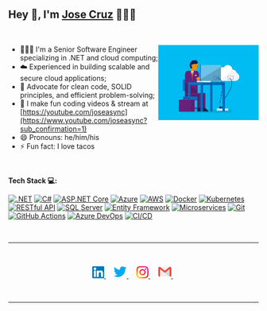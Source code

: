 ## Hey 👋, I'm [Jose Cruz](https://www.linkedin.com/in/josepontocruz) 👨🏻‍💻

&nbsp;

<img width="40%" align="right" alt="Github" src="https://github.com/joseasync/joseasync/blob/main/Assets/blue-office.gif" />

- 👨🏻‍💻 I'm a Senior Software Engineer specializing in .NET and cloud computing;
- ☁️ Experienced in building scalable and secure cloud applications;
- 💬 Advocate for clean code, SOLID principles, and efficient problem-solving;
- 🎥 I make fun coding videos & stream at [https://youtube.com/joseasync](https://www.youtube.com/joseasync?sub_confirmation=1)
- 😄 Pronouns: he/him/his
- ⚡ Fun fact: I love tacos 

&nbsp;

**Tech Stack :computer::**

[![.NET](https://img.shields.io/badge/-.NET-512BD4?style=flat-square&logo=.net&logoColor=white)](https://github.com/joseasync)
[![C#](https://img.shields.io/badge/-C%23-239120?style=flat-square&logo=c-sharp&logoColor=white)](https://github.com/joseasync)
[![ASP.NET Core](https://img.shields.io/badge/-ASP.NET%20Core-512BD4?style=flat-square&logo=.net&logoColor=white)](https://github.com/joseasync)
[![Azure](https://img.shields.io/badge/-Azure-0078D7?style=flat-square&logo=microsoft-azure&logoColor=white)](https://github.com/joseasync)
[![AWS](https://img.shields.io/badge/-AWS-FF9900?style=flat-square&logo=amazon-aws&logoColor=white)](https://github.com/joseasync)
[![Docker](https://img.shields.io/badge/-Docker-2496ED?style=flat-square&logo=docker&logoColor=white)](https://github.com/joseasync)
[![Kubernetes](https://img.shields.io/badge/-Kubernetes-326CE5?style=flat-square&logo=kubernetes&logoColor=white)](https://github.com/joseasync)
[![RESTful API](https://img.shields.io/badge/-RESTful%20API-005571?style=flat-square&logo=swagger&logoColor=white)](https://github.com/joseasync)
[![SQL Server](https://img.shields.io/badge/-SQL%20Server-CC2927?style=flat-square&logo=microsoft-sql-server&logoColor=white)](https://github.com/joseasync)
[![Entity Framework](https://img.shields.io/badge/-Entity%20Framework-512BD4?style=flat-square&logo=.net&logoColor=white)](https://github.com/joseasync)
[![Microservices](https://img.shields.io/badge/-Microservices-15C213?style=flat-square&logo=microgenetics&logoColor=white)](https://github.com/joseasync)
[![Git](https://img.shields.io/badge/-Git-F05032?style=flat-square&logo=git&logoColor=white)](https://github.com/joseasync)
[![GitHub Actions](https://img.shields.io/badge/-GitHub%20Actions-2088FF?style=flat-square&logo=github-actions&logoColor=white)](https://github.com/joseasync)
[![Azure DevOps](https://img.shields.io/badge/-Azure%20DevOps-0078D7?style=flat-square&logo=azure-devops&logoColor=white)](https://github.com/joseasync)
[![CI/CD](https://img.shields.io/badge/-CI%2FCD-2E2E2E?style=flat-square&logo=jenkins&logoColor=white)](https://github.com/joseasync)

&nbsp;

___
<br/>
<p align="center">
  <a href="https://www.linkedin.com/in/josepontocruz/">
    <img alt="Jose Cruz | Linkedin" width="24px" src="https://github.com/joseasync/joseasync/blob/main/Assets/linkedin.svg" />
  </a> &nbsp; &nbsp;
  <a href="https://twitter.com/joseasync">
    <img alt="Jose Cruz | Twitter" width="26px" src="https://github.com/joseasync/joseasync/blob/main/Assets/twitter.svg" />
  </a> &nbsp; &nbsp;
  <a href="https://instagram.com/joseasync">
    <img  alt="Jose Cruz | Instagram" width="24px" src="https://github.com/joseasync/joseasync/blob/main/Assets/instagram.svg" />
  </a> &nbsp; &nbsp;
  <a href="mailto:josericardo.developer@gmail.com">
    <img alt="Jose Cruz | Gmail" width="26px" src="https://github.com/joseasync/joseasync/blob/main/Assets/gmail.svg" />
  </a> &nbsp;
</p>
<br/>

---
